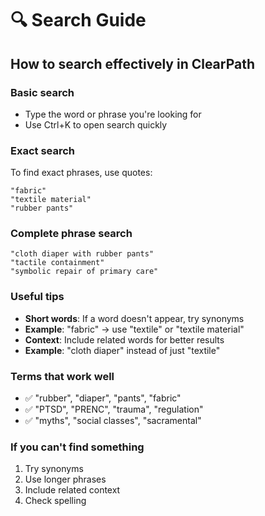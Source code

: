 # 🔍 Search Guide

## How to search effectively in ClearPath

### **Basic search**
- Type the word or phrase you're looking for
- Use Ctrl+K to open search quickly

### **Exact search**
To find exact phrases, use quotes:
```
"fabric"
"textile material"
"rubber pants"
```

### **Complete phrase search**
```
"cloth diaper with rubber pants"
"tactile containment"
"symbolic repair of primary care"
```

### **Useful tips**
- **Short words**: If a word doesn't appear, try synonyms
- **Example**: "fabric" → use "textile" or "textile material"
- **Context**: Include related words for better results
- **Example**: "cloth diaper" instead of just "textile"

### **Terms that work well**
- ✅ "rubber", "diaper", "pants", "fabric"
- ✅ "PTSD", "PRENC", "trauma", "regulation"
- ✅ "myths", "social classes", "sacramental"

### **If you can't find something**
1. Try synonyms
2. Use longer phrases
3. Include related context
4. Check spelling
